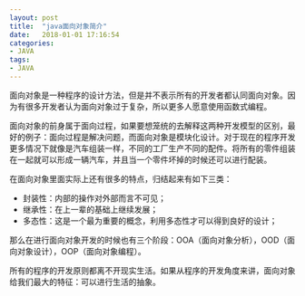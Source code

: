 ```yaml
---
layout: post
title:  "java面向对象简介"
date:   2018-01-01 17:16:54
categories:
- JAVA
tags:
- JAVA
---
```





面向对象是一种程序的设计方法，但是并不表示所有的开发者都认同面向对象。因为有很多开发者认为面向对象过于复杂，所以更多人愿意使用函数式编程。





面向对象的前身属于面向过程，如果要想笼统的去解释这两种开发模型的区别，最好的例子：面向过程是解决问题，而面向对象是模块化设计。对于现在的程序开发更多情况下就像是汽车组装一样，不同的工厂生产不同的配件。将所有的零件组装在一起就可以形成一辆汽车，并且当一个零件坏掉的时候还可以进行配装。



在面向对象里面实际上还有很多的特点，归结起来有如下三类：

- 封装性：内部的操作对外部而言不可见；
- 继承性：在上一辈的基础上继续发展；
- 多态性：这是一个最为重要的概念，利用多态性才可以得到良好的设计；

那么在进行面向对象开发的时候也有三个阶段：OOA（面向对象分析），OOD（面向对象设计），OOP（面向对象编程）。

所有的程序的开发原则都离不开现实生活。如果从程序的开发角度来讲，面向对象给我们最大的特征：可以进行生活的抽象。
